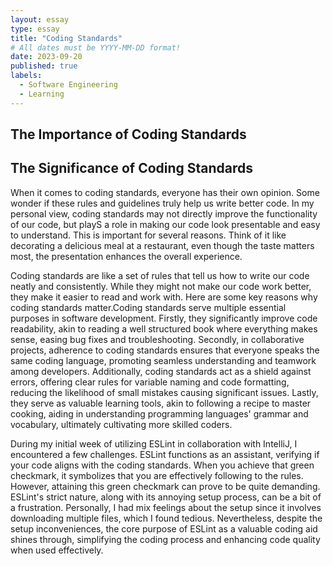 ```yaml
---
layout: essay
type: essay
title: "Coding Standards"
# All dates must be YYYY-MM-DD format!
date: 2023-09-20
published: true
labels:
  - Software Engineering
  - Learning
---
```


## The Importance of Coding Standards

## The Significance of Coding Standards
When it comes to coding standards, everyone has their own opinion. Some wonder if these rules and guidelines truly help us write better code. In my personal view, coding standards may not directly improve the functionality of our code, but playS a role in making our code look presentable and easy to understand. This is important for several reasons. Think of it like decorating a delicious meal at a restaurant, even though the taste matters most, the presentation enhances the overall experience.

Coding standards are like a set of rules that tell us how to write our code neatly and consistently. While they might not make our code work better, they make it easier to read and work with. Here are some key reasons why coding standards matter.Coding standards serve multiple essential purposes in software development. Firstly, they significantly improve code readability, akin to reading a well structured book where everything makes sense, easing bug fixes and troubleshooting. Secondly, in collaborative projects, adherence to coding standards ensures that everyone speaks the same coding language, promoting seamless understanding and teamwork among developers. Additionally, coding standards act as a shield against errors, offering clear rules for variable naming and code formatting, reducing the likelihood of small mistakes causing significant issues. Lastly, they serve as valuable learning tools, akin to following a recipe to master cooking, aiding in understanding programming languages' grammar and vocabulary, ultimately cultivating more skilled coders.

During my initial week of utilizing ESLint in collaboration with IntelliJ, I encountered a few challenges. ESLint functions as an assistant, verifying if your code aligns with the coding standards. When you achieve that green checkmark, it symbolizes that you are effectively following to the rules. However, attaining this green checkmark can prove to be quite demanding. ESLint's strict nature, along with its annoying setup process, can be a bit of a  frustration. Personally, I had mix feelings about the setup since it involves downloading multiple files, which I found tedious. Nevertheless, despite the setup inconveniences, the core purpose of ESLint as a valuable coding aid shines through, simplifying the coding process and enhancing code quality when used effectively.






